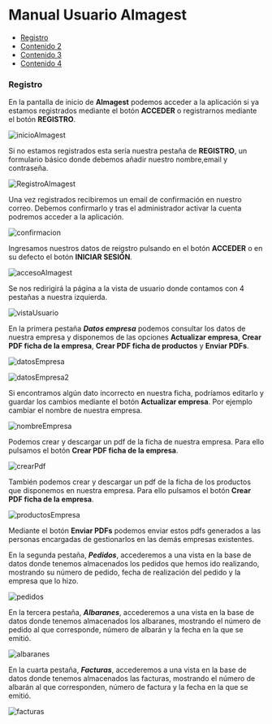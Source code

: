 # Manual Usuario Almagest

* [Registro](#item1)
* [Contenido 2](#item2)
* [Contenido 3](#item3)
* [Contenido 4](#item4)

<a name="item1"></a>
### Registro

En la pantalla de inicio de **Almagest** podemos acceder a la aplicación si ya estamos registrados mediante el botón **ACCEDER** o registrarnos mediante el botón **REGISTRO**.

![inicioAlmagest](https://user-images.githubusercontent.com/93120404/155229643-b67e9c52-2a78-4262-80a0-73c1d05ae286.png)

Si no estamos registrados esta sería nuestra pestaña de **REGISTRO**, un formulario básico donde debemos añadir nuestro nombre,email y contraseña.

![RegistroAlmagest](https://user-images.githubusercontent.com/93120404/155230000-1bfca47b-759c-4748-afb4-42801f93ef41.png)

Una vez registrados recibiremos un email de confirmación en nuestro correo. Debemos confirmarlo y tras el administrador activar la cuenta podremos acceder a la aplicación.

![confirmacion](https://user-images.githubusercontent.com/93120404/155230518-804cc1c4-b43e-4962-a342-4a045861c01f.png)

Ingresamos nuestros datos de reigstro pulsando en el botón **ACCEDER** o en su defecto el botón **INICIAR SESIÓN**.

![accesoAlmagest](https://user-images.githubusercontent.com/93120404/155229690-a03135b8-b201-4f46-89f4-8879a738eb77.png)

Se nos redirigirá la página a la vista de usuario donde contamos con 4 pestañas a nuestra izquierda.

![vistaUsuario](https://user-images.githubusercontent.com/93120404/155230051-4a6647c7-a21f-4a1b-8a3f-c7cba3390802.png)

En la primera pestaña ***Datos empresa*** podemos consultar los datos de nuestra empresa y disponemos de las opciones **Actualizar empresa**, **Crear PDF ficha de la empresa**, **Crear PDF ficha de productos** y **Enviar PDFs**.

![datosEmpresa](https://user-images.githubusercontent.com/93120404/155229751-69f153c8-b2be-4f5a-bba6-77a6a81e50e8.png)

![datosEmpresa2](https://user-images.githubusercontent.com/93120404/155229773-752eda29-3377-46cc-96da-12bbc4698099.png)

Si encontramos algún dato incorrecto en nuestra ficha, podríamos editarlo y guardar los cambios mediante el botón **Actualizar empresa**.
Por ejemplo cambiar el nombre de nuestra empresa.

![nombreEmpresa](https://user-images.githubusercontent.com/93120404/155229847-55a1e9f1-9794-4ba7-8c8a-110aa9e73d32.png)

Podemos crear y descargar un pdf de la ficha de nuestra empresa. Para ello pulsamos el botón **Crear PDF ficha de la empresa**.

![crearPdf](https://user-images.githubusercontent.com/93120404/155229909-64c76e83-5f5c-4b0f-b5a3-39fd621165f1.png)

También podemos crear y descargar un pdf de la ficha de los productos que disponemos en nuestra empresa. Para ello pulsamos el botón **Crear PDF ficha de la empresa**.

![productosEmpresa](https://user-images.githubusercontent.com/93120404/155229961-3dd025ba-d094-4e95-9c4f-4c42ab8c91d3.png)

Mediante el botón **Enviar PDFs** podemos enviar estos pdfs generados a las personas encargadas de gestionarlos en las demás empresas existentes.

En la segunda pestaña, ***Pedidos***, accederemos a una vista en la base de datos donde tenemos almacenados los pedidos que hemos ido realizando, mostrando su número de pedido, fecha de realización del pedido y la empresa que lo hizo.

![pedidos](https://user-images.githubusercontent.com/93120404/155230121-2b948926-0afc-4a71-a60c-1769e93cc212.png)

En la tercera pestaña, ***Albaranes***, accederemos a una vista en la base de datos donde tenemos almacenados los albaranes, mostrando el número de pedido al que corresponde, número de albarán y la fecha en la que se emitió.

![albaranes](https://user-images.githubusercontent.com/93120404/155230158-8f7df511-62bf-4261-8d72-1bf6056a8bff.png)

En la cuarta pestaña, ***Facturas***, accederemos a una vista en la base de datos donde tenemos almacenados las facturas, mostrando el número de albarán al que corresponden, número de factura y la fecha en la que se emitió.

![facturas](https://user-images.githubusercontent.com/93120404/155230169-21828f22-85db-4ede-b990-8815a6f4e55d.png)

